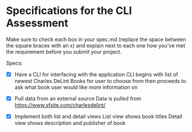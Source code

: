# Specifications for the CLI Assessment
Make sure to check each box in your spec.md (replace the space between the square braces with an x) and explain next to each one how you've met the requirement before you submit your project.

Specs:
- [x] Have a CLI for interfacing with the application
  CLI begins with list of newest Charles DeLint Books for user to choose from then proceeds
  to ask what book user would like more information on

- [X] Pull data from an external source
  Data is pulled from https://www.sfsite.com/charlesdelint/

- [x] Implement both list and detail views
  List view shows book titles
  Detail view shows description and publisher of book
